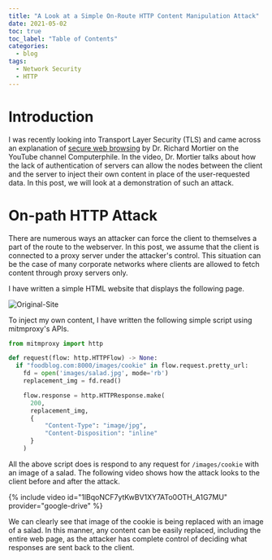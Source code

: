 ```yaml
---
title: "A Look at a Simple On-Route HTTP Content Manipulation Attack"
date: 2021-05-02
toc: true
toc_label: "Table of Contents"
categories:
  - blog
tags:
  - Network Security
  - HTTP
---
```


# Introduction
I was recently looking into Transport Layer Security (TLS) and came across an explanation of [secure web browsing][computerphile_url] by Dr. Richard Mortier on the YouTube channel Computerphile. In the video, Dr. Mortier talks about how the lack of authentication of servers can allow the nodes between the client and the server to inject their own content in place of the user-requested data. In this post, we will look at a demonstration of such an attack.

# On-path HTTP Attack
There are numerous ways an attacker can force the client to themselves a part of the route to the webserver. In this post, we assume that the client is connected to a proxy server under the attacker's control. This situation can be the case of many corporate networks where clients are allowed to fetch content through proxy servers only.

I have written a simple HTML website that displays the following page. 

![Original-Site](../../assets/images/http-onpath/original_site.png)

To inject my own content, I have written the following simple script using mitmproxy's APIs. 

```python
from mitmproxy import http

def request(flow: http.HTTPFlow) -> None:
  if "foodblog.com:8000/images/cookie" in flow.request.pretty_url:
    fd = open('images/salad.jpg', mode='rb')
    replacement_img = fd.read()

    flow.response = http.HTTPResponse.make(
      200,
      replacement_img,
      {
          "Content-Type": "image/jpg",
          "Content-Disposition": "inline"
      }
    )
```

All the above script does is respond to any request for `/images/cookie` with an image of a salad. The following video shows how the attack looks to the client before and after the attack.

{% include video id="1lBqoNCF7ytKwBV1XY7ATo0OTH_A1G7MU" provider="google-drive" %}

We can clearly see that image of the cookie is being replaced with an image of a salad. In this manner, any content can be easily replaced, including the entire web page, as the attacker has complete control of deciding what responses are sent back to the client. 

[computerphile_url]: https://youtu.be/E_wX40fQwEA

